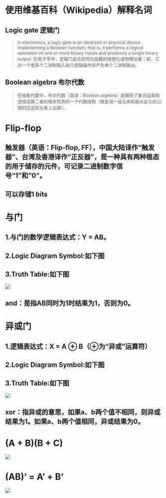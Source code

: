 # [](#header-1)使用维基百科（Wikipedia）解释名词
## [](#header-2) Logic gate 逻辑门
> In electronics, a logic gate is an idealized or physical device implementing a Boolean function; that is, it performs a logical operation on one or more binary inputs and produces a single binary output.  在电子学中，逻辑门是实现布尔函数的理想化或物理设备；即，它对一个或多个二进制输入执行逻辑操作并产生单个二进制输出。 
## [](#header-2) Boolean algebra 布尔代数
> 在抽象代数中，布尔代数（英语：Boolean algebra）是捕获了集合运算和逻辑运算二者的根本性质的一个代数结构（就是说一组元素和服从定义的公理的在这些元素上运算）。
# Flip-flop
## 触发器（英语：Flip-flop, FF），中国大陆译作“触发器”、台湾及香港译作“正反器”，是一种具有两种稳态的用于储存的元件，可记录二进制数字信号“1”和“0”。
## 可以存储1 bits
# [](#header-1)与门
## 1.与门的数学逻辑表达式：Y = AB。 
## 2.Logic Diagram Symbol:如下图
## 3.Truth Table:如下图
![](images/)
## and：是指AB同时为1时结果为1，否则为0。
# [](#header-1)异或门
## 1.逻辑表达式：X = A ⊕ B（⊕为“异或”运算符）
## 2.Logic Diagram Symbol:如下图
## 3.Truth Table:如下图
![](images/)
## xor：指异或的意思，如果a、b两个值不相同，则异或结果为1。如果a、b两个值相同，异或结果为0。
# [](#header-1)(A + B)(B + C) 
![](images/)
# [](#header-1)(AB)’ = A’ + B’
![](images/)